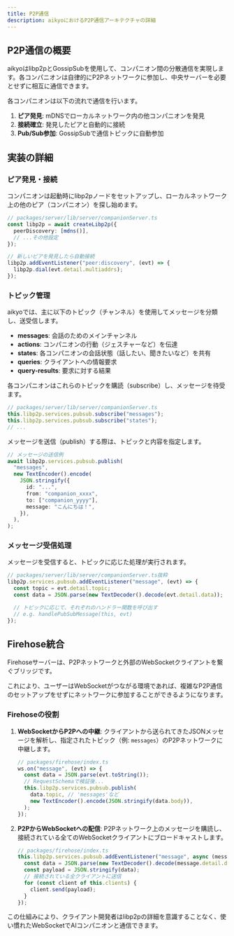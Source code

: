 ```yaml
---
title: P2P通信
description: aikyoにおけるP2P通信アーキテクチャの詳細
---
```


## P2P通信の概要

aikyoはlibp2pとGossipSubを使用して、コンパニオン間の分散通信を実現します。各コンパニオンは自律的にP2Pネットワークに参加し、中央サーバーを必要とせずに相互に通信できます。

各コンパニオンは以下の流れで通信を行います。

1. **ピア発見**: mDNSでローカルネットワーク内の他コンパニオンを発見
2. **接続確立**: 発見したピアと自動的に接続
3. **Pub/Sub参加**: GossipSubで通信トピックに自動参加

## 実装の詳細

### ピア発見・接続

コンパニオンは起動時にlibp2pノードをセットアップし、ローカルネットワーク上の他のピア（コンパニオン）を探し始めます。

```typescript
// packages/server/lib/server/companionServer.ts
const libp2p = await createLibp2p({
  peerDiscovery: [mdns()],
  // ...その他設定
});

// 新しいピアを発見したら自動接続
libp2p.addEventListener("peer:discovery", (evt) => {
  libp2p.dial(evt.detail.multiaddrs);
});
```

### トピック管理

aikyoでは、主に以下のトピック（チャンネル）を使用してメッセージを分類し、送受信します。

- **messages**: 会話のためのメインチャンネル
- **actions**: コンパニオンの行動（ジェスチャーなど）を伝達
- **states**: 各コンパニオンの会話状態（話したい、聞きたいなど）を共有
- **queries**: クライアントへの情報要求
- **query-results**: 要求に対する結果

各コンパニオンはこれらのトピックを購読（subscribe）し、メッセージを待受ます。

```typescript
// packages/server/lib/server/companionServer.ts
this.libp2p.services.pubsub.subscribe("messages");
this.libp2p.services.pubsub.subscribe("states");
// ...
```

メッセージを送信（publish）する際は、トピックと内容を指定します。

```typescript
// メッセージの送信例
await libp2p.services.pubsub.publish(
  "messages",
  new TextEncoder().encode(
    JSON.stringify({
      id: "...",
      from: "companion_xxxx",
      to: ["companion_yyyy"],
      message: "こんにちは！",
    }),
  ),
);
```

### メッセージ受信処理

メッセージを受信すると、トピックに応じた処理が実行されます。

```typescript
// packages/server/lib/server/companionServer.ts抜粋
libp2p.services.pubsub.addEventListener("message", (evt) => {
  const topic = evt.detail.topic;
  const data = JSON.parse(new TextDecoder().decode(evt.detail.data));

  // トピックに応じて、それぞれのハンドラー関数を呼び出す
  // e.g. handlePubSubMessage(this, evt)
});
```

## Firehose統合

Firehoseサーバーは、P2Pネットワークと外部のWebSocketクライアントを繋ぐブリッジです。

これにより、ユーザーはWebSocketがつながる環境であれば、複雑なP2P通信のセットアップをせずにネットワークに参加することができるようになります。

### Firehoseの役割

1.  **WebSocketからP2Pへの中継**: クライアントから送られてきたJSONメッセージを解析し、指定されたトピック（例: `messages`）のP2Pネットワークに中継します。

    ```typescript
    // packages/firehose/index.ts
    ws.on("message", (evt) => {
      const data = JSON.parse(evt.toString());
      // RequestSchemaで検証後...
      this.libp2p.services.pubsub.publish(
        data.topic, // 'messages'など
        new TextEncoder().encode(JSON.stringify(data.body)),
      );
    });
    ```

2.  **P2PからWebSocketへの配信**: P2Pネットワーク上のメッセージを購読し、接続されている全てのWebSocketクライアントにブロードキャストします。

    ```typescript
    // packages/firehose/index.ts
    this.libp2p.services.pubsub.addEventListener("message", async (message) => {
      const data = JSON.parse(new TextDecoder().decode(message.detail.data));
      const payload = JSON.stringify(data);
      // 接続されている全クライアントに送信
      for (const client of this.clients) {
        client.send(payload);
      }
    });
    ```

この仕組みにより、クライアント開発者はlibp2pの詳細を意識することなく、使い慣れたWebSocketでAIコンパニオンと通信できます。
